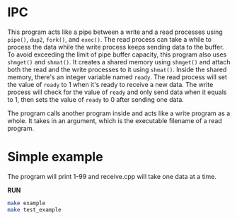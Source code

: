 # IPC

This program acts like a pipe between a write and a read processes using ``pipe()``, ``dup2``, ``fork()``, and ``exec()``. The read process can take a while to process the data while the write process keeps sending data to the buffer. To avoid exceeding the limit of pipe buffer capacity, this program also uses ``shmget()`` and ``shmat()``. It creates a shared memory using ``shmget()`` and attach both the read and the write processes to it using ``shmat()``. Inside the shared memory, there's an integer variable named ``ready``. The read process will set the value of ``ready`` to 1 when it's ready to receive a new data. The write process will check for the value of ``ready`` and only send data when it equals to 1, then sets the value of ``ready`` to 0 after sending one data. 

The program calls another program inside and acts like a write program as a whole. It takes in an argument, which is the executable filename of a read program. 

# Simple example

The program will print 1-99 and receive.cpp will take one data at a time.

**RUN**

```bash
make example
make test_example
```